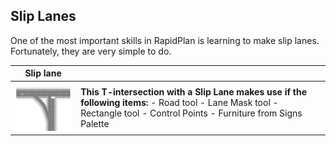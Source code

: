 ## Slip Lanes 

One of the most important skills in RapidPlan is learning to make slip lanes. Fortunately, they are very simple to do.

|Slip lane                                     |             |
|----------------------------------------------|-------------|
|![Slip_Lane_table](./assets/Slip_Lane_table.png)  | **This T-intersection with a Slip Lane makes use if the following items:** - Road tool  - Lane Mask tool  - Rectangle tool  - Control Points  - Furniture from Signs Palette    |
